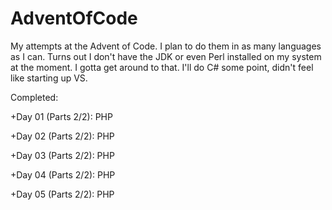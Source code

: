 # AdventOfCode
My attempts at the Advent of Code. I plan to do them in as many languages as I can. Turns out I don't have the JDK or even Perl installed on my system at the moment. I gotta get around to that. I'll do C# some point, didn't feel like starting up VS.

Completed:

+Day 01 (Parts 2/2): PHP

+Day 02 (Parts 2/2): PHP

+Day 03 (Parts 2/2): PHP

+Day 04 (Parts 2/2): PHP

+Day 05 (Parts 2/2): PHP
